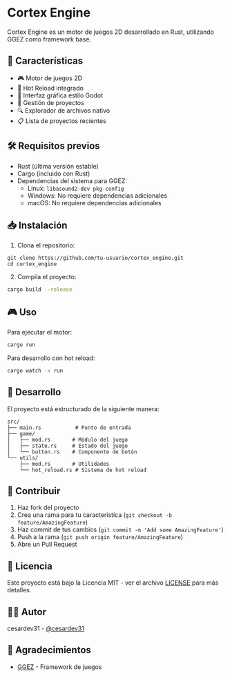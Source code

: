 # Cortex Engine

Cortex Engine es un motor de juegos 2D desarrollado en Rust, utilizando GGEZ como framework base.

## 🚀 Características

- 🎮 Motor de juegos 2D
- 🔄 Hot Reload integrado
- 🎨 Interfaz gráfica estilo Godot
- 📁 Gestión de proyectos
- 🔍 Explorador de archivos nativo
- 📋 Lista de proyectos recientes

## 🛠️ Requisitos previos

- Rust (última versión estable)
- Cargo (incluido con Rust)
- Dependencias del sistema para GGEZ:
  - Linux: `libasound2-dev pkg-config`
  - Windows: No requiere dependencias adicionales
  - macOS: No requiere dependencias adicionales

## 📥 Instalación

1. Clona el repositorio:

```
git clone https://github.com/tu-usuario/cortex_engine.git
cd cortex_engine
```

2. Compila el proyecto:

```bash
cargo build --release
```

## 🎮 Uso

Para ejecutar el motor:

```bash
cargo run
```

Para desarrollo con hot reload:

```bash
cargo watch -x run
```

## 🔧 Desarrollo

El proyecto está estructurado de la siguiente manera:

```
src/
├── main.rs           # Punto de entrada
├── game/
│   ├── mod.rs       # Módulo del juego
│   ├── state.rs     # Estado del juego
│   └── button.rs    # Componente de botón
└── utils/
    ├── mod.rs       # Utilidades
    └── hot_reload.rs # Sistema de hot reload
```

## 🤝 Contribuir

1. Haz fork del proyecto
2. Crea una rama para tu característica (`git checkout -b feature/AmazingFeature`)
3. Haz commit de tus cambios (`git commit -m 'Add some AmazingFeature'`)
4. Push a la rama (`git push origin feature/AmazingFeature`)
5. Abre un Pull Request

## 📝 Licencia

Este proyecto está bajo la Licencia MIT - ver el archivo [LICENSE](LICENSE) para más detalles.

## 🙋‍♂️ Autor

cesardev31 - [@cesardev31](https://twitter.com/cesardev31)

## 🙏 Agradecimientos

- [GGEZ](https://ggez.rs/) - Framework de juegos
